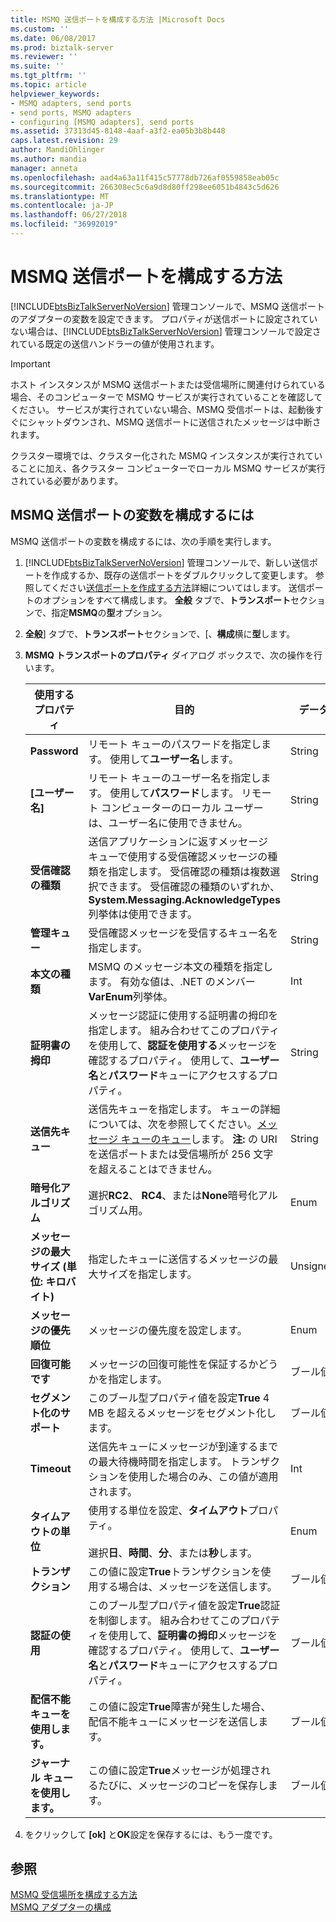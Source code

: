 ```yaml
---
title: MSMQ 送信ポートを構成する方法 |Microsoft Docs
ms.custom: ''
ms.date: 06/08/2017
ms.prod: biztalk-server
ms.reviewer: ''
ms.suite: ''
ms.tgt_pltfrm: ''
ms.topic: article
helpviewer_keywords:
- MSMQ adapters, send ports
- send ports, MSMQ adapters
- configuring [MSMQ adapters], send ports
ms.assetid: 37313d45-8148-4aaf-a3f2-ea05b3b8b448
caps.latest.revision: 29
author: MandiOhlinger
ms.author: mandia
manager: anneta
ms.openlocfilehash: aad4a63a11f415c57778db726af0559858eab05c
ms.sourcegitcommit: 266308ec5c6a9d8d80ff298ee6051b4843c5d626
ms.translationtype: MT
ms.contentlocale: ja-JP
ms.lasthandoff: 06/27/2018
ms.locfileid: "36992019"
---
```

# <a name="how-to-configure-an-msmq-send-port"></a>MSMQ 送信ポートを構成する方法
[!INCLUDE[btsBizTalkServerNoVersion](../includes/btsbiztalkservernoversion-md.md)] 管理コンソールで、MSMQ 送信ポートのアダプターの変数を設定できます。 プロパティが送信ポートに設定されていない場合は、[!INCLUDE[btsBizTalkServerNoVersion](../includes/btsbiztalkservernoversion-md.md)] 管理コンソールで設定されている既定の送信ハンドラーの値が使用されます。  

> [!IMPORTANT]
>  ホスト インスタンスが MSMQ 送信ポートまたは受信場所に関連付けられている場合、そのコンピューターで MSMQ サービスが実行されていることを確認してください。 サービスが実行されていない場合、MSMQ 受信ポートは、起動後すぐにシャットダウンされ、MSMQ 送信ポートに送信されたメッセージは中断されます。  
>   
>  クラスター環境では、クラスター化された MSMQ インスタンスが実行されていることに加え、各クラスター コンピューターでローカル MSMQ サービスが実行されている必要があります。  

## <a name="to-configure-variables-for-an-msmq-send-port"></a>MSMQ 送信ポートの変数を構成するには  
 MSMQ 送信ポートの変数を構成するには、次の手順を実行します。  

1. [!INCLUDE[btsBizTalkServerNoVersion](../includes/btsbiztalkservernoversion-md.md)] 管理コンソールで、新しい送信ポートを作成するか、既存の送信ポートをダブルクリックして変更します。 参照してください[送信ポートを作成する方法](../core/how-to-create-a-send-port2.md)詳細についてはします。 送信ポートのオプションをすべて構成します。 **全般** タブで、**トランスポート**セクションで、指定**MSMQ**の**型**オプション。  

2. **全般**] タブで、**トランスポート**セクションで、[、**構成**横に**型**します。  

3. **MSMQ トランスポートのプロパティ** ダイアログ ボックスで、次の操作を行います。  


   |            使用するプロパティ            |                                                                                                                            目的                                                                                                                            |  データ型  | 既定値 |
   |-----------------------------------------|------------------------------------------------------------------------------------------------------------------------------------------------------------------------------------------------------------------------------------------------------------------|-------------|---------------|
   |              **Password**               |                                                                                                 リモート キューのパスワードを指定します。 使用して**ユーザー名**します。                                                                                                 |   String    |     空白     |
   |              **[ユーザー名]**              |                                                             リモート キューのユーザー名を指定します。 使用して**パスワード**します。 リモート コンピューターのローカル ユーザーは、ユーザー名に使用できません。                                                             |   String    |     空白     |
   |        **受信確認の種類**         | 送信アプリケーションに返すメッセージ キューで使用する受信確認メッセージの種類を指定します。 受信確認の種類は複数選択できます。 受信確認の種類のいずれか、 **System.Messaging.AcknowledgeTypes**列挙体は使用できます。 |   String    |     なし      |
   |        **管理キュー**         |                                                                                                受信確認メッセージを受信するキュー名を指定します。                                                                                                 |   String    |     空白     |
   |              **本文の種類**              |                                                                               MSMQ のメッセージ本文の種類を指定します。 有効な値は、.NET のメンバー **VarEnum**列挙体。                                                                               |     Int     |     8209      |
   |       **証明書の拇印**        |    メッセージ認証に使用する証明書の拇印を指定します。 組み合わせてこのプロパティを使用して、**認証を使用する**メッセージを確認するプロパティ。 使用して、**ユーザー名**と**パスワード**キューにアクセスするプロパティ。     |   String    |     空白     |
   |          **送信先キュー**          |                     送信先キューを指定します。 キューの詳細については、次を参照してください。[メッセージ キューのキュー](../core/message-queuing-queues.md)します。 **注:** の URI を送信ポートまたは受信場所が 256 文字を超えることはできません。                      |   String    |     空白     |
   |        **暗号化アルゴリズム**         |                                                                                                選択**RC2**、 **RC4**、または**None**暗号化アルゴリズム用。                                                                                                |    Enum     |     なし      |
   | **メッセージの最大サイズ (単位: キロバイト)** |                                                                                       指定したキューに送信するメッセージの最大サイズを指定します。                                                                                        | UnsignedInt |     1024      |
   |          **メッセージの優先順位**           |                                                                                                                    メッセージの優先度を設定します。                                                                                                                     |    Enum     |    標準     |
   |             **回復可能です**             |                                                                                                  メッセージの回復可能性を保証するかどうかを指定します。                                                                                                   |   ブール値   |     False     |
   |        **セグメント化のサポート**         |                                                                                        このブール型プロパティ値を設定**True** 4 MB を超えるメッセージをセグメント化します。                                                                                         |   ブール値   |     False     |
   |               **Timeout**               |                                                                    送信先キューにメッセージが到達するまでの最大待機時間を指定します。 トランザクションを使用した場合のみ、この値が適用されます。                                                                     |     Int     |       0       |
   |            **タイムアウトの単位**             |                                                                      使用する単位を設定、**タイムアウト**プロパティ。<br /><br /> 選択**日**、**時間**、**分**、または**秒**します。                                                                      |    Enum     |     Days      |
   |            **トランザクション**            |                                                                                               この値に設定**True**トランザクションを使用する場合は、メッセージを送信します。                                                                                               |   ブール値   |     False     |
   |         **認証の使用**          |     このブール型プロパティ値を設定**True**認証を制御します。 組み合わせてこのプロパティを使用して、**証明書の拇印**メッセージを確認するプロパティ。 使用して、**ユーザー名**と**パスワード**キューにアクセスするプロパティ。      |   ブール値   |     False     |
   |        **配信不能キューを使用します。**        |                                                                                    この値に設定**True**障害が発生した場合、配信不能キューにメッセージを送信します。                                                                                     |   ブール値   |     True      |
   |          **ジャーナル キューを使用します。**          |                                                                                   この値に設定**True**メッセージが処理されるたびに、メッセージのコピーを保存します。                                                                                    |   ブール値   |     False     |


4. をクリックして **[ok]** と**OK**設定を保存するには、もう一度です。  

## <a name="see-also"></a>参照  
 [MSMQ 受信場所を構成する方法](../core/how-to-configure-an-msmq-receive-location.md)   
 [MSMQ アダプターの構成](../core/configuring-the-msmq-adapter.md)